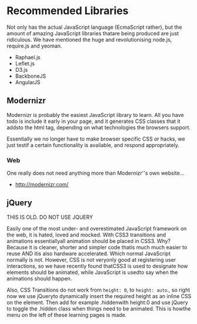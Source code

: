 # Recommended Libraries

Not only has the actual JavaScript language (EcmaScript rather), but the amount
of amazing JavaScript libraries thatare being produced are just ridiculous. We
have mentioned the huge and revolutionising node.js, require.js and yeoman.

+ Raphael.js
+ Leflet.js
+ D3.js
+ BackboneJS
+ AngularJS

## Modernizr

Modernizr is probably the easiest JavaScript library to learn. All you have
todo is include it early in your page, and it generates CSS classes that it
addsto the html tag, depending on what technologies the browsers support.

Essentially we no longer have to make browser specific CSS or hacks, we just
testif a certain functionality is available, and respond appropriately.

### Web

One really does not need anything more than Modernizr''s own website...

+ <http://modernizr.com/>	

## jQuery

THIS IS OLD. DO NOT USE JQUERY

Easily one of the most under- and overestimated JavaScript framework on the
web, it is hated, loved and mocked. With CSS3 transitions and animations
essentiallyall animation should be placed in CSS3. Why? Because it is cleaner,
shorter and simpler code thatis much much easier to reuse AND itis also
hardware accelerated. Which normal JavaScript normally is not. However, CSS is
not veryonly good at registering user interactions, so we have recently found
thatCSS3 is used to designate how elements should be animated, while JavaScript
is usedto say when the animations should happen.

Also, CSS Transitions do not work from `height: 0`, to `height: auto`., so right now
we use jQueryto dynamically insert the required height as an inline CSS on the
element. Then add for example .hiddenwith height:0 and use jQuery to toggle the
.hidden class when things need to be animated. This is howthe menu on the left
of these learning pages is made.
